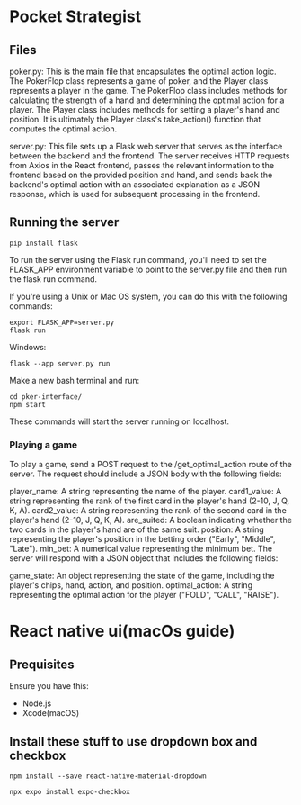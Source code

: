 # Pocket Strategist


## Files
poker.py: This is the main file that encapsulates the optimal action logic. The PokerFlop class represents a game of poker, and the Player class represents a player in the game. The PokerFlop class includes methods for calculating the strength of a hand and determining the optimal action for a player. The Player class includes methods for setting a player's hand and position. It is ultimately the Player class's take_action() function that computes the optimal action. 

server.py: This file sets up a Flask web server that serves as the interface between the backend and the frontend. The server receives HTTP requests from Axios in the React frontend,  passes the relevant information to the frontend based on the provided position and hand, and sends back the backend's optimal action with an associated explanation as a JSON response, which is used for subsequent processing in the frontend. 

## Running the server
```
pip install flask
```

To run the server using the Flask run command, you'll need to set the FLASK_APP environment variable to point to the server.py file and then run the flask run command.

If you're using a Unix or Mac OS system, you can do this with the following commands:

```
export FLASK_APP=server.py
flask run
```

Windows:
```
flask --app server.py run
```
Make a new bash terminal and run:
```
cd pker-interface/
npm start
```

These commands will start the server running on localhost.



### Playing a game
To play a game, send a POST request to the /get_optimal_action route of the server. The request should include a JSON body with the following fields:

player_name: A string representing the name of the player.
card1_value: A string representing the rank of the first card in the player's hand (2-10, J, Q, K, A).
card2_value: A string representing the rank of the second card in the player's hand (2-10, J, Q, K, A).
are_suited: A boolean indicating whether the two cards in the player's hand are of the same suit.
position: A string representing the player's position in the betting order ("Early", "Middle", "Late").
min_bet: A numerical value representing the minimum bet.
The server will respond with a JSON object that includes the following fields:

game_state: An object representing the state of the game, including the player's chips, hand, action, and position.
optimal_action: A string representing the optimal action for the player ("FOLD", "CALL", "RAISE").





# React native ui(macOs guide)

## Prequisites
Ensure you have this:
- Node.js
- Xcode(macOS)

## Install these stuff to use dropdown box and checkbox

```
npm install --save react-native-material-dropdown
```

```
npx expo install expo-checkbox
```










